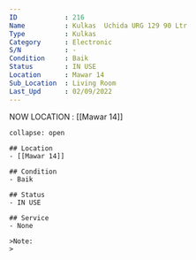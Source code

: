 ```yaml
---
ID            : 216
Name          : Kulkas  Uchida URG 129 90 Ltr
Type          : Kulkas
Category      : Electronic
S/N           : -
Condition     : Baik
Status        : IN USE
Location      : Mawar 14
Sub_Location  : Living Room
Last_Upd      : 02/09/2022
---
```



NOW LOCATION : [[Mawar 14]]

```ad-History
collapse: open

## Location
- [[Mawar 14]]

## Condition
- Baik

## Status
- IN USE

## Service
- None

>Note:
>


```
